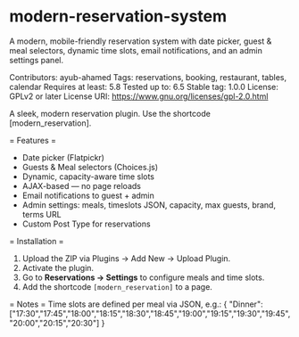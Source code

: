 # modern-reservation-system
A modern, mobile-friendly reservation system with date picker, guest &amp; meal selectors, dynamic time slots, email notifications, and an admin settings panel.

Contributors: ayub-ahamed
Tags: reservations, booking, restaurant, tables, calendar
Requires at least: 5.8
Tested up to: 6.5
Stable tag: 1.0.0
License: GPLv2 or later
License URI: https://www.gnu.org/licenses/gpl-2.0.html

A sleek, modern reservation plugin. Use the shortcode [modern_reservation].

= Features =
* Date picker (Flatpickr)
* Guests & Meal selectors (Choices.js)
* Dynamic, capacity-aware time slots
* AJAX-based — no page reloads
* Email notifications to guest + admin
* Admin settings: meals, timeslots JSON, capacity, max guests, brand, terms URL
* Custom Post Type for reservations

= Installation =
1. Upload the ZIP via Plugins → Add New → Upload Plugin.
2. Activate the plugin.
3. Go to **Reservations → Settings** to configure meals and time slots.
4. Add the shortcode `[modern_reservation]` to a page.

= Notes =
Time slots are defined per meal via JSON, e.g.:
{
  "Dinner": ["17:30","17:45","18:00","18:15","18:30","18:45","19:00","19:15","19:30","19:45","20:00","20:15","20:30"]
}
